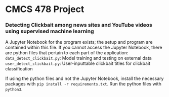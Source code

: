 # CMCS 478 Project
### Detecting Clickbait among news sites and YouTube videos using supervised machine learning

A Jupyter Notebook for the program exists; the setup and program are contained within this file. If you cannot access the Jupyter Notebook, there are python files that pertain to each part of the application:
<br>`data_detect_clickbait.py`: Model training and testing on external data
<br>`user_detect_clickbait.py`: User-inputtable clickbait titles for clickbait classification

If using the python files and not the Jupyter Notebook, install the necessary packages with `pip install -r requirements.txt`. Run the python files with `python3`.
